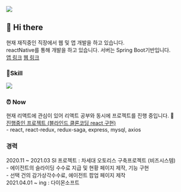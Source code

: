 <img src="https://img.shields.io/static/v1?label=Email&message=nesaz0522@naver.com&color=blue"/>
<h2> 👋  Hi there </h2>
현재 재직중인 직장에서 웹 및 앱 개발을 하고 있습니다. <br>
reactNative를 통해 개발을 하고 있습니다. 서버는 Spring Boot기반입니다. <br>
<a href="https://play.google.com/store/apps/details?id=kr.co.shim&hl=ko&gl=US">앱 링크</a> 
<a href="https://www.transhub.co.kr/main-login.do">웹 링크</a>
<br>
<h3>📖Skill</h3>
<img src="https://img.shields.io/badge/React-#?style=flat-square&logo=#61DAFB&logoColor=white"/></a>&nbsp 


<h3> ⏰ Now </h3>
현재 리액트에 관심이 있어 리액트 공부와 동시에 프로젝트를 진행 중입니다. 📖<br>
<a href="https://github.com/gwon522/project">진행중인 프로젝트 (블라인드 클론코딩 react 구현) </a><br>
 - react, react-redux, redux-saga, express, mysql, axios

<br>
<h3> 경력</h3>
2020.11 ~ 2021.03 SI 프로젝트 : 차세대 오토리스 구축프로젝트 (비즈시스템)<br>
 - 에이전트의 슬라이딩 수수료 지급 및 현황 페이지 제작, 기능 구현 <br>
 - 선택 건의 감가상각수수료, 에이전트 팝업 페이지 제작 <br>
2021.04.01 ~ ing : 다이몬소프트 <br>
